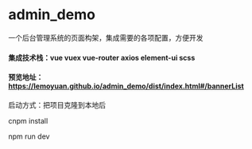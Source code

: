 # admin_demo
一个后台管理系统的页面构架，集成需要的各项配置，方便开发
#### 集成技术栈：vue vuex vue-router axios element-ui scss 
#### 预览地址： https://lemoyuan.github.io/admin_demo/dist/index.html#/bannerList
启动方式：把项目克隆到本地后

 cnpm install
 
 npm run dev 
